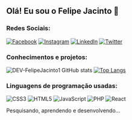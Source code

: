## Olá! Eu sou o Felipe Jacinto 👋

### Redes Sociais:
[![Facebook](https://img.shields.io/badge/Facebook-1877F2?style=for-the-badge&logo=facebook&logoColor=white)](https://www.facebook.com/felipe.jacinto.509/)
[![Instagram](https://img.shields.io/badge/Instagram-E4405F?style=for-the-badge&logo=instagram&logoColor=white)](https://www.instagram.com/felipe_jaciinto/)
[![LinkedIn](https://img.shields.io/badge/LinkedIn-0077B5?style=for-the-badge&logo=linkedin&logoColor=white)](https://www.linkedin.com/in/felipe-jacinto/)
[![Twitter](https://img.shields.io/badge/Twitter-1DA1F2?style=for-the-badge&logo=twitter&logoColor=white)](https://twitter.com/dev_felipej1)

### Conhecimentos e projetos:
![DEV-FelipeJacinto1 GitHub stats](https://github-readme-stats.vercel.app/api?username=dev-felipejacinto1&show_icons=true&theme=merko&locale=pt-br)
[![Top Langs](https://github-readme-stats.vercel.app/api/top-langs/?username=dev-felipejacinto1&layout=compact&locale=pt-br)](https://github.com/anuraghazra/github-readme-stats)

### Linguagens de programação usadas:
![CSS3](https://img.shields.io/badge/css3-%231572B6.svg?style=for-the-badge&logo=css3&logoColor=white)
![HTML5](https://img.shields.io/badge/html5-%23E34F26.svg?style=for-the-badge&logo=html5&logoColor=white)
![JavaScript](https://img.shields.io/badge/javascript-%23323330.svg?style=for-the-badge&logo=javascript&logoColor=%23F7DF1E)
![PHP](https://img.shields.io/badge/php-%23777BB4.svg?style=for-the-badge&logo=php&logoColor=white)
![React](https://img.shields.io/badge/react-%2320232a.svg?style=for-the-badge&logo=react&logoColor=%2361DAFB)

Pesquisando, aprendendo e desenvolvendo... 
